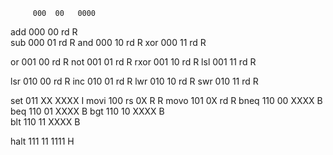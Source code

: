          000  00   0000

add	 000  00   rd	    R	
sub	 000  01   rd	    R
and	 000  10   rd	    R
xor	 000  11   rd	    R

or	 001  00   rd  	    R
not	 001  01   rd	    R
rxor     001  10   rd	    R
lsl	 001  11   rd	    R

lsr	 010  00   rd	    R
inc	 010  01   rd	    R
lwr	 010  10   rd	    R
swr	 010  11   rd	    R

set	 011  XX   XXXX	    I
movi     100  rs   0X	    R R
movo     101  0X   rd	    R
bneq	 110  00   XXXX	    B
beq      110  01   XXXX	    B
bgt      110  10   XXXX	    B         
blt      110  11   XXXX	    B

halt    111   11   1111     H